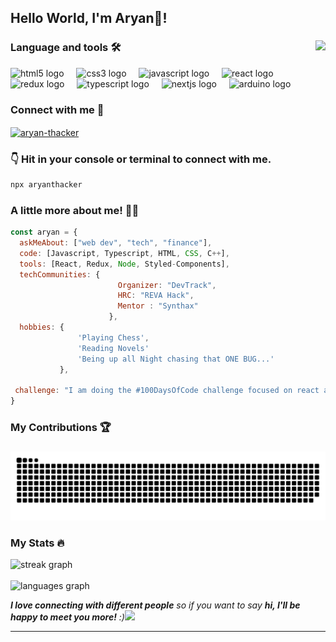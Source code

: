 <h2 align="left">Hello World, I'm Aryan👋!</h2>

###


<img align="right" height="150" src="https://media0.giphy.com/media/5xtDarFAb9dyCRGpAnC/giphy.gif?cid=ecf05e47lmliuvsoxl40q29azvhdvfivm3ze3tulcq2nnipf&ep=v1_gifs_search&rid=giphy.gif&ct=g"  />

###
<h3 align="left">Language and tools  🛠️</h3>


<div align="left">
  <img src="https://cdn.jsdelivr.net/gh/devicons/devicon/icons/html5/html5-original.svg" height="40" alt="html5 logo"  />
  <img width="12" />
  <img src="https://cdn.jsdelivr.net/gh/devicons/devicon/icons/css3/css3-original.svg" height="40" alt="css3 logo"  />
  <img width="12" />
  <img src="https://cdn.jsdelivr.net/gh/devicons/devicon/icons/javascript/javascript-original.svg" height="40" alt="javascript logo"  />
  <img width="12" />
  <img src="https://cdn.jsdelivr.net/gh/devicons/devicon/icons/react/react-original.svg" height="40" alt="react logo"  />
  <img width="12" />
  <img src="https://cdn.jsdelivr.net/gh/devicons/devicon/icons/redux/redux-original.svg" height="40" alt="redux logo"  />
  <img width="12" />
  <img src="https://cdn.jsdelivr.net/gh/devicons/devicon/icons/typescript/typescript-original.svg" height="40" alt="typescript logo"  />
  <img width="12" />
  <img src="https://cdn.jsdelivr.net/gh/devicons/devicon/icons/nextjs/nextjs-original.svg" height="40" alt="nextjs logo"  />
  <img width="12" />
  <img src="https://cdn.jsdelivr.net/gh/devicons/devicon/icons/arduino/arduino-original.svg" height="40" alt="arduino logo"  />
  <img width="12" />
</div>

<h3 align="left">Connect with me  🔗</h3>
<p align="left">
<a href="https://linkedin.com/in/aryan-thacker" target="blank"><img align="center" src="https://raw.githubusercontent.com/rahuldkjain/github-profile-readme-generator/master/src/images/icons/Social/linked-in-alt.svg" alt="aryan-thacker" height="30" width="40" /></a>
</p>

###
### 👇 Hit in your console or terminal to connect with me.
```javascript
npx aryanthacker
```

###
### A little more about me! 🧟‍♂️ 

```javascript
const aryan = {
  askMeAbout: ["web dev", "tech", "finance"],
  code: [Javascript, Typescript, HTML, CSS, C++],
  tools: [React, Redux, Node, Styled-Components],
  techCommunities: {
                        Organizer: "DevTrack",
                        HRC: "REVA Hack",
                        Mentor : "Synthax"
                      },
  hobbies: {
               'Playing Chess',
               'Reading Novels'
               'Being up all Night chasing that ONE BUG...'
           },

 challenge: "I am doing the #100DaysOfCode challenge focused on react and nextjs"
}
```


<h3 align="left">My Contributions 🏆</h3>

###
<img src="https://raw.githubusercontent.com/RandomThacker/RandomThacker/output/snake.svg" alt="Snake animation" />

###

<h3 align="left">My Stats 🔥</h3>
<div align="left">
  <img src="https://streak-stats.demolab.com?user=RandomThacker&locale=en&mode=daily&theme=dark&hide_border=false&border_radius=5&order=3" height="220" alt="streak graph"  />
</div>
<br>

<div align="left">
  <img src="https://github-readme-stats.vercel.app/api/top-langs?username=RandomThacker&locale=en&hide_title=false&layout=compact&card_width=320&langs_count=5&theme=dracula&hide_border=false" height="150" alt="languages graph"  />
</div>

<em><b>I love connecting with different people</b> so if you want to say <b>hi, I'll be happy to meet you more!</b> :)</em><img src="https://media.giphy.com/media/LnQjpWaON8nhr21vNW/giphy.gif" width="60"> 

---
